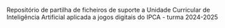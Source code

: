 Repositório de partilha de ficheiros de suporte a Unidade Curricular de Inteligência Artificial aplicada a jogos digitais do IPCA - turma 2024-2025
